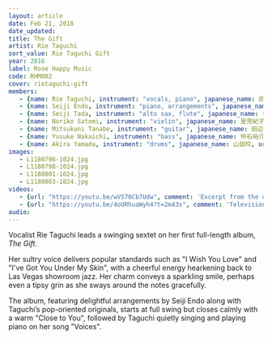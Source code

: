 ```yaml
---
layout: article
date: Feb 21, 2018
date_updated:
title: The Gift
artist: Rie Taguchi
sort_value: Rie Taguchi Gift
year: 2016
label: Rose Happy Music
code: RHM002
cover: rietaguchi-gift
members:
   - {name: Rie Taguchi, instrument: "vocals, piano", japanese_name: 田口理恵, url: "https://riepihappymusic.wixsite.com/music"}
   - {name: Seiji Endo, instrument: "piano, arrangements", japanese_name: 遠藤征志, url: "https://seiji-piano-endo.com"}
   - {name: Seiji Tada, instrument: "alto sax, flute", japanese_name: 多田誠司, url: "http://www.tadasei.net/"}
   - {name: Noriko Satomi, instrument: "violin", japanese_name: 里見紀子, url: "https://project-nori.wixsite.com/mysite"}
   - {name: Mitsukuni Tanabe, instrument: "guitar", japanese_name: 田辺充邦, url: "http://tanabe-mitsukuni.com/"}
   - {name: Yusuke Nakaichi, instrument: "bass", japanese_name: 仲石裕介, url: "https://nowonmusic.com/members/258"}
   - {name: Akira Yamada, instrument: "drums", japanese_name: 山田玲, url: "https://akry0325.wixsite.com/akira-y-drums"}
images:
   - L1180796-1024.jpg
   - L1180798-1024.jpg
   - L1180801-1024.jpg
   - L1180803-1024.jpg
videos: 
   - {url: "https://youtu.be/wV570Cb7Udw", comment: 'Excerpt from the opening track on this album, a joyful "Lady is a Tramp"'}
   - {url: "https://youtu.be/4oURhuaWyh4?t=2m43s", comment: 'Television broadcast of Rie Taguchi singing jazz standards at a jazz bar in Tokyo from 2015'}
audio:
---
```

Vocalist Rie Taguchi leads a swinging sextet on her first full-length album, *The Gift*.

Her sultry voice delivers popular standards such as "I Wish You Love" and "I've Got You Under My Skin", with a cheerful energy hearkening back to Las Vegas showroom jazz. Her charm conveys a sparkling smile, perhaps even a tipsy grin as she sways around the notes gracefully.

The album, featuring delightful arrangements by Seiji Endo along with Taguchi’s pop-oriented originals, starts at full swing but closes calmly with a warm "Close to You", followed by Taguchi quietly singing and playing piano on her song "Voices".


